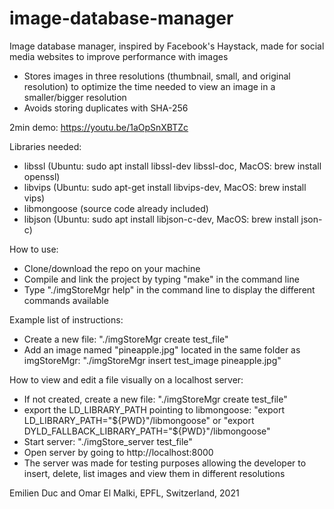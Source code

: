 # image-database-manager

Image database manager, inspired by Facebook's Haystack, made for social media websites to improve performance with images
- Stores images in three resolutions (thumbnail, small, and original resolution) to optimize the time needed to view an image in a smaller/bigger resolution
- Avoids storing duplicates with SHA-256

2min demo: https://youtu.be/1aOpSnXBTZc

Libraries needed:
- libssl (Ubuntu: sudo apt install libssl-dev libssl-doc, MacOS: brew install openssl)
- libvips (Ubuntu: sudo apt-get install libvips-dev, MacOS: brew install vips)
- libmongoose (source code already included)
- libjson (Ubuntu: sudo apt install libjson-c-dev, MacOS: brew install json-c)

How to use:
- Clone/download the repo on your machine
- Compile and link the project by typing "make" in the command line
- Type "./imgStoreMgr help" in the command line to display the different commands available

Example list of instructions:
- Create a new file: "./imgStoreMgr create test_file"
- Add an image named "pineapple.jpg" located in the same folder as imgStoreMgr: "./imgStoreMgr insert test_image pineapple.jpg"

How to view and edit a file visually on a localhost server:
- If not created, create a new file: "./imgStoreMgr create test_file"
- export the LD_LIBRARY_PATH pointing to libmongoose: "export LD_LIBRARY_PATH="${PWD}"/libmongoose" or "export DYLD_FALLBACK_LIBRARY_PATH="${PWD}"/libmongoose"
- Start server: "./imgStore_server test_file"
- Open server by going to http://localhost:8000
- The server was made for testing purposes allowing the developer to insert, delete, list images and view them in different resolutions

Emilien Duc and Omar El Malki, EPFL, Switzerland, 2021
